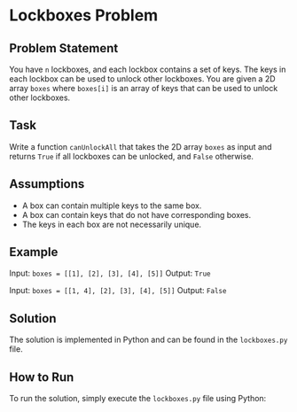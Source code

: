 Lockboxes Problem
================

**Problem Statement**
--------------------

You have `n` lockboxes, and each lockbox contains a set of keys. The keys in each lockbox can be used to unlock other lockboxes. You are given a 2D array `boxes` where `boxes[i]` is an array of keys that can be used to unlock other lockboxes.

**Task**
--------

Write a function `canUnlockAll` that takes the 2D array `boxes` as input and returns `True` if all lockboxes can be unlocked, and `False` otherwise.

**Assumptions**
-------------

* A box can contain multiple keys to the same box.
* A box can contain keys that do not have corresponding boxes.
* The keys in each box are not necessarily unique.

**Example**
---------

Input: `boxes = [[1], [2], [3], [4], [5]]`
Output: `True`

Input: `boxes = [[1, 4], [2], [3], [4], [5]]`
Output: `False`

**Solution**
------------

The solution is implemented in Python and can be found in the `lockboxes.py` file.

**How to Run**
--------------

To run the solution, simply execute the `lockboxes.py` file using Python:
